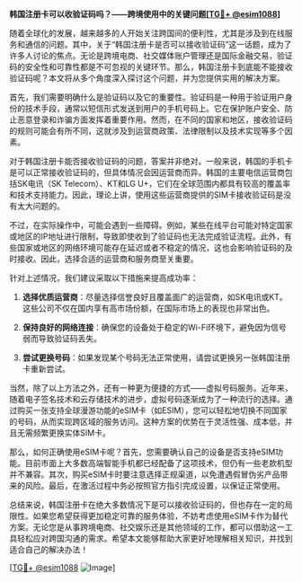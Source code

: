 **韩国注册卡可以收验证码吗？——跨境使用中的关键问题[[TG💪+ @esim1088](https://t.me/s/esim1088)]**

随着全球化的发展，越来越多的人开始关注跨国间的便利性，尤其是涉及到在线服务和通信的问题。其中，关于“韩国注册卡是否可以接收验证码”这一话题，成为了许多人讨论的焦点。无论是跨境电商、社交媒体账户管理还是国际金融交易，验证码的安全性和可靠性都是不可忽视的关键环节。那么，韩国注册卡到底能不能接收验证码呢？本文将从多个角度深入探讨这个问题，并为您提供实用的解决方案。

首先，我们需要明确什么是验证码以及它的重要性。验证码是一种用于验证用户身份的技术手段，通常以短信形式发送到用户的手机号码上。它在保护账户安全、防止恶意登录和诈骗方面发挥着重要作用。然而，在不同的国家和地区，接收验证码的规则可能会有所不同，这就涉及到运营商政策、法律限制以及技术实现等多个因素。

对于韩国注册卡能否接收验证码的问题，答案并非绝对。一般来说，韩国的手机卡是可以正常接收验证码的，但具体情况会因运营商而异。韩国的主要电信运营商包括SK电讯（SK Telecom）、KT和LG U+，它们在全球范围内都具有较高的覆盖率和技术支持能力。因此，理论上讲，使用这些运营商提供的SIM卡接收验证码是没有太大问题的。

不过，在实际操作中，可能会遇到一些障碍。例如，某些在线平台可能对特定国家或地区的IP地址进行限制，导致即使收到了验证码也无法完成验证流程。此外，有些国家或地区的网络环境可能存在延迟或者不稳定的情况，这也会影响验证码的及时接收。因此，选择合适的运营商和服务商至关重要。

针对上述情况，我们建议采取以下措施来提高成功率：

1. **选择优质运营商**：尽量选择信誉良好且覆盖面广的运营商，如SK电讯或KT。这些公司不仅在国内享有高市场份额，在国际市场上的表现也非常出色。
   
2. **保持良好的网络连接**：确保您的设备处于稳定的Wi-Fi环境下，避免因为信号弱而导致验证码丢失。
   
3. **尝试更换号码**：如果发现某个号码无法正常使用，请尝试更换另一张韩国注册卡重新尝试。

当然，除了以上方法之外，还有一种更为便捷的方式——虚拟号码服务。近年来，随着电子签名技术和云存储技术的进步，虚拟号码逐渐成为了一种流行的选择。通过购买一张支持全球漫游功能的eSIM卡（如ESIM），您可以轻松地切换不同国家的号码，从而实现跨区域的服务访问。这种方案的优势在于灵活性强、成本低，并且无需频繁更换实体SIM卡。

那么，如何正确使用eSIM卡呢？首先，您需要确认自己的设备是否支持eSIM功能。目前市面上大多数高端智能手机都已经配备了这项技术，但仍有一些老款机型并不兼容。其次，购买eSIM卡时要注意选择正规渠道，以免遭遇假冒伪劣产品带来的风险。最后，在激活过程中务必按照官方指引完成设置，以保证正常使用。

总结来说，韩国注册卡在绝大多数情况下是可以接收验证码的，但也存在一定的局限性。如果您希望获得更加稳定可靠的服务体验，不妨考虑使用eSIM卡作为替代方案。无论您是从事跨境电商、社交娱乐还是其他领域的工作，都可以借助这一工具轻松应对跨国沟通的需求。希望本文能够帮助大家更好地理解相关知识，并找到适合自己的解决办法！

[[TG💪+ @esim1088](https://t.me/s/esim1088) ![Image](https://i.postimg.cc/4NQfJmqS/Snipaste-2025-05-13-00-14-12.png)]